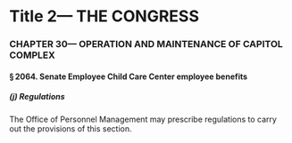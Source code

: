 
# Title 2— THE CONGRESS
### CHAPTER 30— OPERATION AND MAINTENANCE OF CAPITOL COMPLEX
#### § 2064. Senate Employee Child Care Center employee benefits
##### (j) Regulations

The Office of Personnel Management may prescribe regulations to carry out the provisions of this section.
